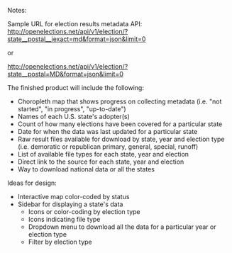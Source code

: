 Notes: 

Sample URL for election results metadata API: 
http://openelections.net/api/v1/election/?state__postal__iexact=md&format=json&limit=0

 or 

http://openelections.net/api/v1/election/?state__postal=MD&format=json&limit=0

The finished product will include the following:
- Choropleth map that shows progress on collecting metadata (i.e. "not started", "in progress", "up-to-date")
- Names of each U.S. state's adopter(s)
- Count of how many elections have been covered for a particular state
- Date for when the data was last updated for a particular state
- Raw result files available for download by state, year and election type (i.e. demoratic or republican primary, general, special, runoff)
- List of available file types for each state, year and election
- Direct link to the source for each state, year and election
- Way to download national data or all the states

Ideas for design:
- Interactive map color-coded by status
- Sidebar for displaying a state's data
    - Icons or color-coding by election type
    - Icons indicating file type
    - Dropdown menu to download all the data for a particular year or election type 
    - Filter by election type
